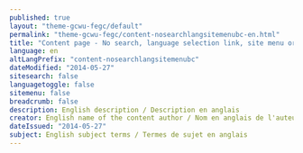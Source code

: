 ```yaml
---
published: true
layout: "theme-gcwu-fegc/default"
permalink: "theme-gcwu-fegc/content-nosearchlangsitemenubc-en.html"
title: "Content page - No search, language selection link, site menu or breadcrumb trail"
language: en
altLangPrefix: "content-nosearchlangsitemenubc"
dateModified: "2014-05-27"
sitesearch: false
languagetoggle: false
sitemenu: false
breadcrumb: false
description: English description / Description en anglais
creator: English name of the content author / Nom en anglais de l'auteur du contenu
dateIssued: "2014-05-27"
subject: English subject terms / Termes de sujet en anglais
---
```


